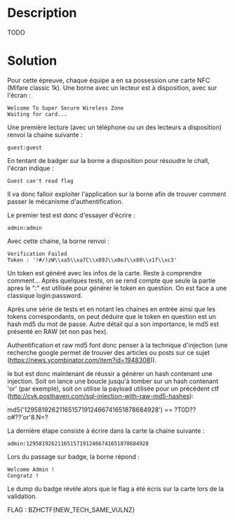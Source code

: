 # Description

TODO

# Solution

Pour cette épreuve, chaque équipe a en sa possession une carte NFC (Mifare classic 1k).
Une borne avec un lecteur est à disposition, avec sur l'écran :
```
Welcome To Super Secure Wireless Zone
Waiting for card...
```

Une première lecture (avec un téléphone ou un des lecteurs a disposition) renvoi la chaine suivante :

```
guest:guest
```

En tentant de badger sur la borne a disposition pour résoudre le chall, l'écran indique :
```
Guest can't read flag
```

Il va donc falloir exploiter l'application sur la borne afin de trouver comment passer le mécanisme d'authentification.

Le premier test est donc d'essayer d'écrire :
```
admin:admin
```

Avec cette chaine, la borne renvoi :
```
Verification Failed
Token : '!#/)zW\\xa5\\xa7C\\x89J\\x0eJ\\x80\\x1f\\xc3'
```

Un token est généré avec les infos de la carte. Reste à comprendre comment...
Après quelques tests, on se rend compte que seule la partie apres le ":" est utilisée pour générer le token en question. On est face a une classique login:password.

Après une série de tests et en notant les chaines en entrée ainsi que les tokens correspondants, on peut déduire que le token en question est un hash md5 du mot de passe.
Autre détail qui a son importance, le md5 est présenté en RAW (et non pas hex).

Authentification et raw md5 font donc penser à la technique d'injection (une recherche google permet de trouver des articles ou posts sur ce sujet (https://news.ycombinator.com/item?id=1948308)).

le but est donc maintenant de réussir a générer un hash contenant une injection.
Soit on lance une boucle jusqu'à tomber sur un hash contenant 'or' (par exemple), soit on utilise la payload utilisée pour un précédent ctf (http://cvk.posthaven.com/sql-injection-with-raw-md5-hashes):

md5('129581926211651571912466741651878684928') == ?T0D??o#??'or'8.N=?

La dernière étape consiste à écrire dans la carte la chaine suivante :
```
admin:129581926211651571912466741651878684928
```

Lors du passage sur badge, la borne répond :
```
Welcome Admin !
Congratz !
```

Le dump du badge révèle alors que le flag a été écris sur la carte lors de la validation.

FLAG : BZHCTF{NEW_TECH_SAME_VULNZ}